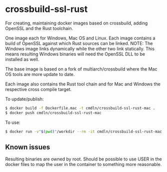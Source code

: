 # crossbuild-ssl-rust
For creating, maintaining docker images based on crossbuild, adding OpenSSL and
the Rust toolchain.

One image each for Windows, Mac OS and Linux. Each image contains a build of
OpenSSL against which Rust sources can be linked. NOTE: The Windows image links
dynamically while the other two link statically. This means resulting Windows
binaries will need the OpenSSL DLL to be installed as well.

The base image is based on a fork of multiarch/crossbuild where the Mac OS
tools are more update to date.

Each image also contains the Rust tool chain and for Mac and Windows the
respective cross compile target.

To update/publish:

```bash
$ docker build -f Dockerfile.mac -t cmdln/crossbuild-ssl-rust-mac .
$ docker push cmdln/crossbuild-ssl-rust-mac
```

To use:

```bash
$ docker run -v"$(pwd)"/workdir --rm -it cmdln/crossbuild-ssl-rust-mac
```

## Known issues

Resulting binaries are owned by root. Should be possible to use USER in the
docker files to map the user in the container to something more reasonable.

